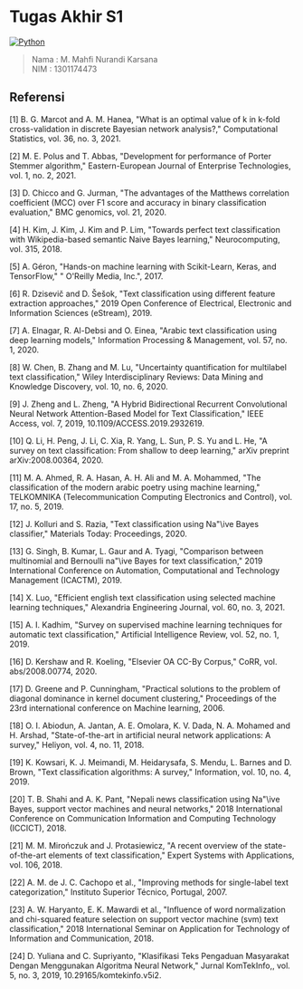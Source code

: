 # Tugas Akhir S1 

[![Python]](https://www.python.org "Python")

> Nama : M. Mahfi Nurandi Karsana \
> NIM  : 1301174473

## Referensi
<a id="1">[1]</a> B. G. Marcot and A. M. Hanea, "What is an optimal value of k in k-fold cross-validation in discrete Bayesian network analysis?," Computational Statistics, vol. 36, no. 3, 2021.

<a id="2">[2]</a> M. E. Polus and T. Abbas, "Development for performance of Porter Stemmer algorithm," Eastern-European Journal of Enterprise Technologies, vol. 1, no. 2, 2021.

<a id="3">[3]</a> D. Chicco and G. Jurman, "The advantages of the Matthews correlation coefficient (MCC) over F1 score and accuracy in binary classification evaluation," BMC genomics, vol. 21, 2020.

<a id="4">[4]</a> H. Kim, J. Kim, J. Kim and P. Lim, "Towards perfect text classification with Wikipedia-based semantic Naive Bayes learning," Neurocomputing, vol. 315, 2018.

<a id="5">[5]</a> A. Géron, "Hands-on machine learning with Scikit-Learn, Keras, and TensorFlow," " O'Reilly Media, Inc.", 2017.

<a id="6">[6]</a> R. Dzisevič and D. Šešok, "Text classification using different feature extraction approaches," 2019 Open Conference of Electrical, Electronic and Information Sciences (eStream), 2019.

<a id="7">[7]</a> A. Elnagar, R. Al-Debsi and O. Einea, "Arabic text classification using deep learning models," Information Processing & Management, vol. 57, no. 1, 2020.

<a id="8">[8]</a> W. Chen, B. Zhang and M. Lu, "Uncertainty quantification for multilabel text classification," Wiley Interdisciplinary Reviews: Data Mining and Knowledge Discovery, vol. 10, no. 6, 2020.

<a id="9">[9]</a> J. Zheng and L. Zheng, "A Hybrid Bidirectional Recurrent Convolutional Neural Network Attention-Based Model for Text Classification," IEEE Access, vol. 7, 2019, 10.1109/ACCESS.2019.2932619.

<a id="10">[10]</a> Q. Li, H. Peng, J. Li, C. Xia, R. Yang, L. Sun, P. S. Yu and L. He, "A survey on text classification: From shallow to deep learning," arXiv preprint arXiv:2008.00364, 2020.

<a id="11">[11]</a> M. A. Ahmed, R. A. Hasan, A. H. Ali and M. A. Mohammed, "The classification of the modern arabic poetry using machine learning," TELKOMNIKA (Telecommunication Computing Electronics and Control), vol. 17, no. 5, 2019.

<a id="12">[12]</a> J. Kolluri and S. Razia, "Text classification using Na\"\ive Bayes classifier," Materials Today: Proceedings, 2020.

<a id="13">[13]</a> G. Singh, B. Kumar, L. Gaur and A. Tyagi, "Comparison between multinomial and Bernoulli na\"\ive Bayes for text classification," 2019 International Conference on Automation, Computational and Technology Management (ICACTM), 2019.

<a id="14">[14]</a> X. Luo, "Efficient english text classification using selected machine learning techniques," Alexandria Engineering Journal, 
vol. 60, no. 3, 2021.

<a id="15">[15]</a> A. I. Kadhim, "Survey on supervised machine learning techniques for automatic text classification," Artificial Intelligence 
Review, vol. 52, no. 1, 2019.

<a id="16">[16]</a> D. Kershaw and R. Koeling, "Elsevier OA CC-By Corpus," CoRR, vol. abs/2008.00774, 2020.

<a id="17">[17]</a> D. Greene and P. Cunningham, "Practical solutions to the problem of diagonal dominance in kernel document clustering," Proceedings of the 23rd international conference on Machine learning, 2006.

<a id="18">[18]</a> O. I. Abiodun, A. Jantan, A. E. Omolara, K. V. Dada, N. A. Mohamed and H. Arshad, "State-of-the-art in artificial neural network applications: A survey," Heliyon, vol. 4, no. 11, 2018.

<a id="19">[19]</a> K. Kowsari, K. J. Meimandi, M. Heidarysafa, S. Mendu, L. Barnes and D. Brown, "Text classification algorithms: A survey," Information, vol. 10, no. 4, 2019.

<a id="20">[20]</a> T. B. Shahi and A. K. Pant, "Nepali news classification using Na\"\ive Bayes, support vector machines and neural networks," 
2018 International Conference on Communication Information and Computing Technology (ICCICT), 2018.

<a id="21">[21]</a> M. M. Mirończuk and J. Protasiewicz, "A recent overview of the state-of-the-art elements of text classification," Expert Systems with Applications, vol. 106, 2018.

<a id="22">[22]</a> A. M. de J. C. Cachopo et al., "Improving methods for single-label text categorization," Instituto Superior Técnico, Portugal, 2007.

<a id="23">[23]</a> A. W. Haryanto, E. K. Mawardi et al., "Influence of word normalization and chi-squared feature selection on support vector machine (svm) text classification," 2018 International Seminar on Application for Technology of Information and Communication, 2018.

<a id="24">[24]</a> D. Yuliana and C. Supriyanto, "Klasifikasi Teks Pengaduan Masyarakat Dengan Menggunakan Algoritma Neural Network," Jurnal KomTekInfo,, vol. 5, no. 3, 2019, 10.29165/komtekinfo.v5i2.


[Python]: https://img.shields.io/badge/Python-3776AB?style=for-the-badge&labelColor=FFD43B&logoColor=3776AB&logo=python